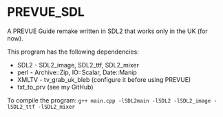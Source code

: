 # PREVUE_SDL
A PREVUE Guide remake written in SDL2 that works only in the UK (for now).

This program has the following dependencies:
- SDL2 - SDL2_image, SDL2_ttf, SDL2_mixer
- perl - Archive::Zip, IO::Scalar, Date::Manip
- XMLTV - tv_grab_uk_bleb (configure it before using PREVUE)
- txt_to_prv (see my GitHub)

To compile the program:
```g++ main.cpp -lSDL2main -lSDL2 -lSDL2_image -lSDL2_ttf -lSDL2_mixer```
